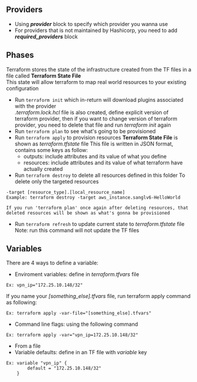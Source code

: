 ## Providers
* Using ***provider*** block to specify which provider you wanna use
* For providers that is not maintained by Hashicorp, you need to add ***required_providers*** block

## Phases
Terraform stores the state of the infrastructure created from the TF files in a file called **Terraform State File**\
This state will allow terraform to map real world resources to your existing configuration

* Run `terraform init` which in-return will download plugins associated with the provider\
  *.terraform.lock.hcl* file is also created, define explicit version of terraform provider, then if you want to change version of terraform provider, you need to delete that file and run *terraform init* again
* Run `terraform plan` to see what's going to be provisioned
* Run `terraform apply` to provision resources
    **Terraform State File** is shown as *terraform.tfstate* file
    This file is written in JSON format, contains some keys as follow:
    *   outputs: include attributes and its value of what you define
    *   resources: include attributes and its value of what terraform have actually created 
* Run `terraform destroy` to delete all resources defined in this folder
    To delete only the targeted resources
```
-target [resource_type].[local_resource_name] 
Example: terraform destroy -target aws_instance.sanglv6-HelloWorld
```
    If you run 'terraform plan' once again after deleting resources, that deleted resources will be shown as what's gonna be provisioned
* Run `terraform refresh` to update current state to *terraform.tfstate* file
    Note: run this command will not update the TF files

## Variables
There are 4 ways to define a variable:
*   Enviroment variables: define in *terraform.tfvars* file
```
Ex: vpn_ip="172.25.10.148/32"
```
If you name your *[something_else].tfvars* file, run terraform apply command as following:
```
Ex: terraform apply -var-file="[something_else].tfvars"
```
*   Command line flags: using the following command
```
Ex: terraform apply -var="vpn_ip=172.25.10.148/32"
```
*   From a file
*   Variable defaults: define in an TF file with *variable* key
```
Ex: variable "vpn_ip" {
        default = "172.25.10.148/32"
    }
```





